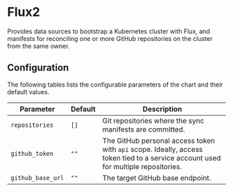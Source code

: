 # Flux2
Provides data sources to bootstrap a Kubernetes cluster with Flux, and manifests for reconciling one or more GitHub repositories on the cluster from the same owner.

## Configuration

The following tables lists the configurable parameters of the chart and their default values.

| Parameter                                         | Default                                              | Description
| -----------------------------------------------   | ---------------------------------------------------- | ---
| `repositories`                                    | `[]`                                                 | Git repositories where the sync manifests are committed.
| `github_token`                                    | `""`                                                 | The GitHub personal access token with `api` scope. Ideally, access token tied to a service account used for multiple repositories.
| `github_base_url`                                 | `""`                                                 | The target GitHub base endpoint.